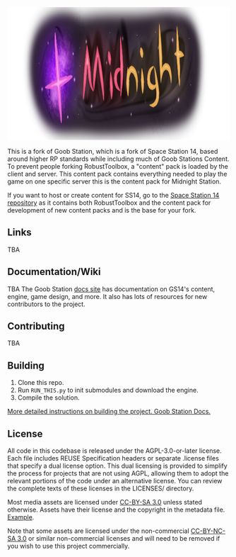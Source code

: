 <!--
SPDX-FileCopyrightText: 2017 PJB3005 <pieterjan.briers@gmail.com>
SPDX-FileCopyrightText: 2018 Pieter-Jan Briers <pieterjan.briers@gmail.com>
SPDX-FileCopyrightText: 2019 Ivan <silvertorch5@gmail.com>
SPDX-FileCopyrightText: 2019 Silver <silvertorch5@gmail.com>
SPDX-FileCopyrightText: 2020 Injazz <43905364+Injazz@users.noreply.github.com>
SPDX-FileCopyrightText: 2020 RedlineTriad <39059512+RedlineTriad@users.noreply.github.com>
SPDX-FileCopyrightText: 2020 Víctor Aguilera Puerto <zddm@outlook.es>
SPDX-FileCopyrightText: 2021 Paul Ritter <ritter.paul1@googlemail.com>
SPDX-FileCopyrightText: 2021 Swept <sweptwastaken@protonmail.com>
SPDX-FileCopyrightText: 2021 mirrorcult <lunarautomaton6@gmail.com>
SPDX-FileCopyrightText: 2022 Pieter-Jan Briers <pieterjan.briers+git@gmail.com>
SPDX-FileCopyrightText: 2022 ike709 <ike709@users.noreply.github.com>
SPDX-FileCopyrightText: 2023 iglov <iglov@avalon.land>
SPDX-FileCopyrightText: 2024 Aidenkrz <aiden@djkraz.com>
SPDX-FileCopyrightText: 2024 Kira Bridgeton <161087999+Verbalase@users.noreply.github.com>
SPDX-FileCopyrightText: 2024 Rares Popa <2606875+rarepops@users.noreply.github.com>
SPDX-FileCopyrightText: 2024 router <messagebus@vk.com>
SPDX-FileCopyrightText: 2025 Aiden <28298836+Aidenkrz@users.noreply.github.com>
SPDX-FileCopyrightText: 2025 Piras314 <p1r4s@proton.me>
SPDX-FileCopyrightText: 2025 Midna <Midna@Midnight.Miami>

SPDX-License-Identifier: AGPL-3.0-or-later
-->
<p align="center"> <img alt="Space Station 14" width="880" height="300" src="https://github.com/Midna-Midnight-Miami/midnight-station/blob/master/Resources/Textures/Logo/logo.png" /></p>

This is a fork of Goob Station, which is a fork of Space Station 14, based around higher RP standards while including much of Goob Stations Content. To prevent people forking RobustToolbox, a "content" pack is loaded by the client and server. This content pack contains everything needed to play the game on one specific server this is the content pack for Midnight Station.

If you want to host or create content for SS14, go to the [Space Station 14 repository](https://github.com/space-wizards/space-station-14) as it contains both RobustToolbox and the content pack for development of new content packs and is the base for your fork.

## Links
TBA

## Documentation/Wiki

TBA
The Goob Station [docs site](https://docs.goobstation.com/) has documentation on GS14's content, engine, game design, and more. It also has lots of resources for new contributors to the project.

## Contributing

TBA

## Building

1. Clone this repo.
2. Run `RUN_THIS.py` to init submodules and download the engine.
3. Compile the solution.

[More detailed instructions on building the project. Goob Station Docs.](https://docs.goobstation.com/en/general-development/setup.html)

## License

All code in this codebase is released under the AGPL-3.0-or-later license. Each file includes REUSE Specification headers or separate .license files that specify a dual license option. This dual licensing is provided to simplify the process for projects that are not using AGPL, allowing them to adopt the relevant portions of the code under an alternative license. You can review the complete texts of these licenses in the LICENSES/ directory.

Most media assets are licensed under [CC-BY-SA 3.0](https://creativecommons.org/licenses/by-sa/3.0/) unless stated otherwise. Assets have their license and the copyright in the metadata file. [Example](https://github.com/space-wizards/space-station-14/blob/master/Resources/Textures/Objects/Tools/crowbar.rsi/meta.json).

Note that some assets are licensed under the non-commercial [CC-BY-NC-SA 3.0](https://creativecommons.org/licenses/by-nc-sa/3.0/) or similar non-commercial licenses and will need to be removed if you wish to use this project commercially.
